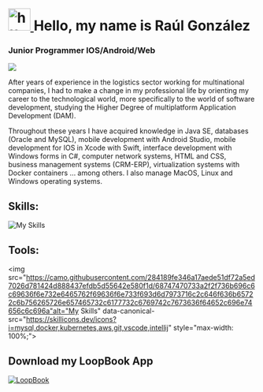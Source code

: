 
<div id="1">
  <h1 dir="auto">
    <a id ="user-photo" class="anchor" aria-hidden="true" href="https://www.raulgarvdev.com" >
    <img src="https://avatars.githubusercontent.com/u/82906346?v=4" alt="https://raulgarvdev.com" style="width: 45px; height:45px;">
    <a/>
    Hello, my name is Raúl González 

  </h1>
</div>
  
<div id="2">
    <h3>Junior Programmer IOS/Android/Web </h3>
    <img src="https://raulgarvdev.com/wp-content/uploads/2022/01/cropped-cropped-cropped-cropped-logo3-e1642667309203.png">
    <p> 
        After years of experience in the logistics sector working for multinational companies, I had to make a change 
       in my professional life by orienting my career to the technological world, more specifically to the world of software development,
      studying the Higher Degree of multiplatform Application Development (DAM).
    </p>
    <p>
      Throughout these years I have acquired knowledge in Java SE, databases (Oracle and MySQL), mobile development with Android Studio,
      mobile development for IOS in Xcode with Swift, interface development with Windows forms in C#, computer network systems, 
      HTML and CSS, business management systems (CRM-ERP), virtualization systems with Docker containers ... among others. I also
      manage MacOS, Linux and Windows operating systems.
    </p>

</div>
  
<div id="3">
  <h2>Skills:</h2>
  

  
 <img src="https://camo.githubusercontent.com/1f3c8231fefbf7c67c90e4a3039ff988c80ed15f3d7863659e0ad1fa7ef10996/68747470733a2f2f736b696c6c69636f6e732e6465762f69636f6e733f693d6a732c68746d6c2c6373732c626f6f7473747261702c72656163742c6e6578746a732c6e6f64656a732c657870726573732c6a6176612c737072696e672c706870" alt="My Skills" data-canonical-src="https://skillicons.dev/icons?i=js,html,css,bootstrap,react,angular,nodejs,java,spring,swift,android" style="max-width: 100%;"> 
  
   <h2>Tools:</h2>
  
 <img src="https://camo.githubusercontent.com/284189fe346a17aede51df72a5ed7026d781424d888437efdb5d55642e580f1d/68747470733a2f2f736b696c6c69636f6e732e6465762f69636f6e733f693d6d7973716c2c646f636b65722c6b756265726e657465732c6177732c6769742c7673636f64652c696e74656c6c696a"alt="My Skills" data-canonical-src="https://skillicons.dev/icons?i=mysql,docker,kubernetes,aws,git,vscode,intellij" style="max-width: 100%;">
  
</div>
   
 <div>
   <h2>Download my LoopBook App </h2>
    <a href="https://play.google.com/store/apps/details?id=com.loopbook.loopbook&hl=es&gl=US">
    <img src="https://play-lh.googleusercontent.com/YtU_BHLx-2dqq9as_0AnJa1271zHy37srGNEkh9EE7YAqhfmv70cJC-7kS4RVamXhpw=s180" alt="LoopBook" style="max-width: "100%;">
    </a>
 </div>

